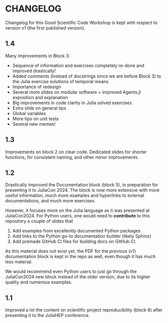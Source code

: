 # CHANGELOG

Changelog for this Good Scientific Code Workshop is kept with respect to version v1 (the first published version).

## 1.4

Many improvements in Block 3:

- Sequence of information and exercises completely re-done and improved drastically!
- Added comments (instead of docstrings since we are before Block 3) to the Julia exercise solutions of temporal means
- Importance of redesign
- Several more slides on modular software + improved Agents.jl exposition and explanation
- Big improvements in code clarity in Julia solved exercises
- Extra slide on general tips
- Global variables
- More tips on unit tests
- Several new memes!


## 1.3

Improvements on block 2 on clear code.
Dedicated slides for shorter functions, for consistent naming, and other minor improvements.

## 1.2

Drastically improved the Documentation block (block 5), in preparation for presenting it to JuliaCon 2024. The block is now more extensive with more useful information, much more examples and hyperlinks to external documentations, and much more exercises.

However, it focuses more on the Julia language as it was presented at JuliaCon2024.
For Python users, one would need to **contribute** to this repository a couple of slides that

1. Add examples from excellently documented Python packages
2. Add links to the Python go-to documentation builder (likely Sphinx)
3. Add premade GitHub CI files for building docs on GitHub CI.

As this material does not exist yet, the PDF for the _previous_ (v1) documentation block is kept in the repo as well, even though it has much less material.

We would recommend even Python users to just go through the JuliaCon2024 new block instead of the older version, due to its higher quality and numerous examples.

## 1.1

Improved a lot the content on scientific project reproducibility (block 6) after presenting it to the JuliaHEP conference.

